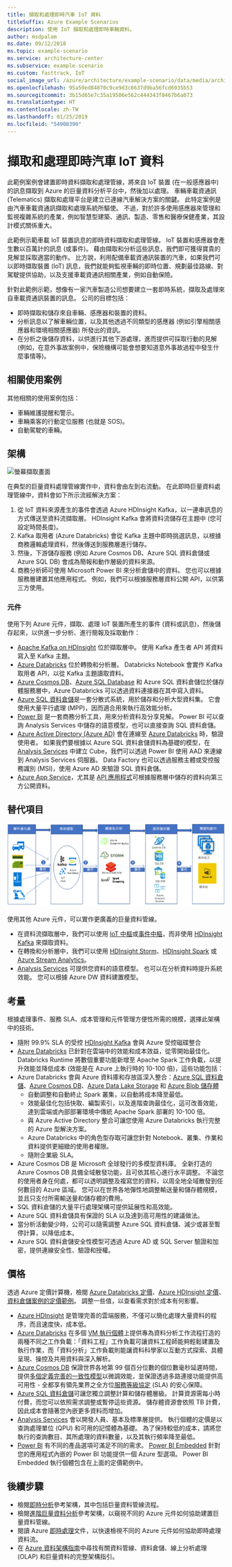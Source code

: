 ```yaml
---
title: 擷取和處理即時汽車 IoT 資料
titleSuffix: Azure Example Scenarios
description: 使用 IoT 擷取和處理即時車輛資料。
author: msdpalam
ms.date: 09/12/2018
ms.topic: example-scenario
ms.service: architecture-center
ms.subservice: example-scenario
ms.custom: fasttrack, IoT
social_image_url: /azure/architecture/example-scenario/data/media/architecture-realtime-analytics-vehicle-data1.png
ms.openlocfilehash: 95a59ed84870c9ce9d3c6637d9ba56fcd6935b53
ms.sourcegitcommit: 3b15d65e7c35a19506e562c444343f8467b6a073
ms.translationtype: HT
ms.contentlocale: zh-TW
ms.lasthandoff: 01/25/2019
ms.locfileid: "54908390"
---
```

# <a name="ingestion-and-processing-of-real-time-automotive-iot-data"></a>擷取和處理即時汽車 IoT 資料

此範例案例會建置即時資料擷取和處理管線，將來自 IoT 裝置 (在一般感應器中) 的訊息擷取到 Azure 的巨量資料分析平台中，然後加以處理。 車輛車載資通訊 (Telematics) 擷取和處理平台是建立已連線汽車解決方案的關鍵。 此特定案例是由汽車車載資通訊擷取和處理系統所驅使。 不過，對於許多使用感應器來管理和監視複雜系統的產業，例如智慧型建築、通訊、製造、零售和醫療保健產業，其設計模式關係重大。

此範例示範車載 IoT 裝置訊息的即時資料擷取和處理管線。 IoT 裝置和感應器會產生數以百萬計的訊息 (或事件)。 藉由擷取和分析這些訊息，我們即可獲得寶貴的見解並採取適當的動作。 比方說，利用配備車載資通訊裝置的汽車，如果我們可以即時擷取裝置 (IoT) 訊息，我們就能夠監視車輛的即時位置、規劃最佳路線、對駕駛提供協助，以及支援車載資通訊相關產業，例如自動保險。

針對此範例示範，想像有一家汽車製造公司想要建立一套即時系統，擷取及處理來自車載資通訊裝置的訊息。 公司的目標包括：

- 即時擷取和儲存來自車輛、感應器和裝置的資料。
- 分析訊息以了解車輛位置，以及其他透過不同類型的感應器 (例如引擎相關感應器和環境相關感應器) 所發出的資訊。
- 在分析之後儲存資料，以供進行其他下游處理，進而提供可採取行動的見解 (例如，在意外事故案例中，保險機構可能會想要知道意外事故過程中發生什麼事情等)。

## <a name="relevant-use-cases"></a>相關使用案例

其他相關的使用案例包括：

- 車輛維護提醒和警示。
- 車輛乘客的行動定位服務 (也就是 SOS)。
- 自動駕駛的車輛。

## <a name="architecture"></a>架構

![螢幕擷取畫面](media/architecture-realtime-analytics-vehicle-data1.png)

在典型的巨量資料處理管線實作中，資料會由左到右流動。 在此即時巨量資料處理管線中，資料會如下所示流經解決方案：

1. 從 IoT 資料來源產生的事件會透過 Azure HDInsight Kafka，以一連串訊息的方式傳送至資料流擷取層。 HDInsight Kafka 會將資料流儲存在主題中 (您可設定時間長度)。
2. Kafka 取用者 (Azure Databricks) 會從 Kafka 主題中即時挑選訊息，以根據商務邏輯處理資料，然後傳送到服務層進行儲存。
3. 然後，下游儲存服務 (例如 Azure Cosmos DB、Azure SQL 資料倉儲或 Azure SQL DB) 會成為簡報和動作層級的資料來源。
4. 商務分析師可使用 Microsoft Power BI 來分析倉儲中的資料。 您也可以根據服務層建置其他應用程式。 例如，我們可以根據服務層資料公開 API，以供第三方使用。

### <a name="components"></a>元件

使用下列 Azure 元件，擷取、處理 IoT 裝置所產生的事件 (資料或訊息)，然後儲存起來，以供進一步分析、進行簡報及採取動作：

- [Apache Kafka on HDInsight](/azure/hdinsight/kafka/apache-kafka-introduction) 位於擷取層中。 使用 Kafka 產生者 API 將資料寫入至 Kafka 主題。
- [Azure Databricks](/services/databricks) 位於轉換和分析層。 Databricks Notebook 會實作 Kafka 取用者 API，以從 Kafka 主題讀取資料。
- [Azure Cosmos DB](/services/cosmos-db)、[Azure SQL Database](/azure/sql-database/sql-database-technical-overview) 和 Azure SQL 資料倉儲位於儲存體服務層中，Azure Databricks 可以透過資料連接器在其中寫入資料。
- [Azure SQL 資料倉儲](/azure/sql-data-warehouse/sql-data-warehouse-overview-what-is)是一套分散式系統，用於儲存和分析大型資料集。 它會使用大量平行處理 (MPP)，因而適合用來執行高效能分析。
- [Power BI](https://docs.microsoft.com/power-bi) 是一套商務分析工具，用來分析資料及分享見解。 Power BI 可以查詢 Analysis Services 中儲存的語意模型，也可以直接查詢 SQL 資料倉儲。
- [Azure Active Directory (Azure AD)](/azure/active-directory) 會在連線至 [Azure Databricks](https://azure.microsoft.com/services/databricks) 時，驗證使用者。 如果我們要根據以 Azure SQL 資料倉儲資料為基礎的模型，在 [Analysis Services](/azure/analysis-services) 中建立 Cube，我們可以透過 Power BI 使用 AAD 來連線到 Analysis Services 伺服器。 Data Factory 也可以透過服務主體或受控服務識別 (MSI)，使用 Azure AD 來驗證 SQL 資料倉儲。
- [Azure App Service](/azure/app-service/app-service-web-overview)，尤其是 [API 應用程式](/services/app-service/api)可根據服務層中儲存的資料向第三方公開資料。

## <a name="alternatives"></a>替代項目

![螢幕擷取畫面](media/architecture-realtime-analytics-vehicle-data2.png)

使用其他 Azure 元件，可以實作更廣義的巨量資料管線。

- 在資料流擷取層中，我們可以使用 [IoT 中樞](https://azure.microsoft.com/services/iot-hub)或[事件中樞](https://azure.microsoft.com/services/event-hubs)，而非使用 [HDInsight Kafka](/azure/hdinsight/kafka/apache-kafka-introduction) 來擷取資料。
- 在轉換和分析層中，我們可以使用 [HDInsight Storm](/azure/hdinsight/storm/apache-storm-overview)、[HDInsight Spark](/azure/hdinsight/spark/apache-spark-overview) 或 [Azure Stream Analytics](https://azure.microsoft.com/services/stream-analytics)。
- [Analysis Services](/azure/analysis-services) 可提供您資料的語意模型。 也可以在分析資料時提升系統效能。 您可以根據 Azure DW 資料建置模型。

## <a name="considerations"></a>考量

根據處理事件、服務 SLA、成本管理和元件管理方便性所需的規模，選擇此架構中的技術。

- 隨附 99.9% SLA 的受控 [HDInsight Kafka](/azure/hdinsight/kafka/apache-kafka-introduction) 會與 Azure 受控磁碟整合
- [Azure Databricks](/azure/azure-databricks/what-is-azure-databricks) 已針對在雲端中的效能和成本效益，從零開始最佳化。 Databricks Runtime 將數個重要功能新增至 Apache Spark 工作負載，以提升效能並降低成本 (效能是在 Azure 上執行時的 10-100 倍)，這些功能包括：
- Azure Databricks 會與 Azure 資料庫和存放區深入整合：[Azure SQL 資料倉儲](/azure/sql-data-warehouse)、[Azure Cosmos DB](https://azure.microsoft.com/services/cosmos-db)、[Azure Data Lake Storage](https://azure.microsoft.com/services/storage/data-lake-storage) 和 [Azure Blob 儲存體](https://azure.microsoft.com/services/storage/blobs)
  - 自動調整和自動終止 Spark 叢集，以自動將成本降至最低。
  - 效能最佳化包括快取、編製索引，以及進階查詢最佳化，這可改善效能，達到雲端或內部部署環境中傳統 Apache Spark 部署的 10-100 倍。
  - 與 Azure Active Directory 整合可讓您使用 Azure Databricks 執行完整的 Azure 型解決方案。
  - Azure Databricks 中的角色型存取可讓您針對 Notebook、叢集、作業和資料提供更細緻的使用者權限。
  - 隨附企業級 SLA。
- Azure Cosmos DB 是 Microsoft 全球發行的多模型資料庫。 全新打造的 Azure Cosmos DB 具備全域散發功能，且可依其核心進行水平調整。 不論您的使用者身在何處，都可以透明調整及複寫您的資料，以周全地全域散發到任何數目的 Azure 區域。 您可以在世界各地彈性地調整輸送量和儲存體規模，並且只支付所需輸送量和儲存體的費用。
- SQL 資料倉儲的大量平行處理架構可提供延展性和高效能。
- Azure SQL 資料倉儲具有保證的 SLA 以及達到高可用性的建議做法。
- 當分析活動變少時，公司可以隨需調整 Azure SQL 資料倉儲、減少或甚至暫停計算，以降低成本。
- Azure SQL 資料倉儲安全性模型可透過 Azure AD 或 SQL Server 驗證和加密，提供連線安全性、驗證和授權。

## <a name="pricing"></a>價格

透過 Azure 定價計算機，檢閱 [Azure Databricks 定價](https://azure.microsoft.com/pricing/details/databricks)、[Azure HDInsight 定價](https://azure.microsoft.com/pricing/details/hdinsight)、[資料倉儲案例的定價範例](https://azure.com/e/b798fb70c53e4dd19fdeacea4db78276)。 調整一些值，以查看需求對於成本有何影響。

- [Azure HDInsight](/azure/hdinsight) 是管理完善的雲端服務，不僅可以簡化處理大量資料的程序，而且速度快，成本低。
- [Azure Databricks](https://azure.microsoft.com/services/databricks) 在多個 [VM 執行個體](https://azure.microsoft.com/pricing/details/databricks/#instances)上提供專為資料分析工作流程打造的兩種不同之工作負載：「資料工程」工作負載可讓資料工程師能夠輕鬆建置及執行作業，而「資料分析」工作負載則能讓資料科學家以互動方式探索、具體呈現、操控及共用資料與深入解析。
- [Azure Cosmos DB](https://azure.microsoft.com/services/cosmos-db) 保證世界各地第 99 個百分位數的個位數毫秒延遲時間，提供[多個定義完善的一致性模型](/azure/cosmos-db/consistency-levels)以微調效能，並保證透過多路連接功能提供高可用性 - 全都享有領先業界之全方位[服務等級協定](https://azure.microsoft.com/support/legal/sla/cosmos-db) (SLA) 的安心保障。
- [Azure SQL 資料倉儲](https://azure.microsoft.com/pricing/details/sql-data-warehouse/gen2)可讓您獨立調整計算和儲存體層級。 計算資源需每小時付費，而您可以依照需求調整或暫停這些資源。 儲存體資源會依照 TB 計費，因此成本會隨著您內嵌更多資料而增加。
- [Analysis Services](https://azure.microsoft.com/pricing/details/analysis-services) 會以開發人員、基本及標準層提供。 執行個體的定價是以查詢處理單位 (QPU) 和可用的記憶體為基礎。 為了保持較低的成本，請將您執行的查詢數目、其所處理的資料數量，以及其執行頻率降至最低。
- [Power BI](https://powerbi.microsoft.com/pricing) 有不同的產品選項可滿足不同的需求。 [Power BI Embedded](https://azure.microsoft.com/pricing/details/power-bi-embedded) 針對您的應用程式內嵌的 Power BI 功能提供一個 Azure 型選項。 Power BI Embedded 執行個體包含在上面的定價範例中。

## <a name="next-steps"></a>後續步驟

- 檢閱[即時分析](https://azure.microsoft.com/solutions/architecture/real-time-analytics)參考架構，其中包括巨量資料管線流程。
- 檢閱[進階巨量資料分析](https://azure.microsoft.com/solutions/architecture/advanced-analytics-on-big-data)參考架構，以窺視不同的 Azure 元件如何協助建置巨量資料管線。
- 閱讀 Azure [即時處理](/azure/architecture/data-guide/big-data/real-time-processing)文件，以快速檢視不同的 Azure 元件如何協助即時處理資料流。
- 在 [Azure 資料架構指南](/azure/architecture/data-guide)中尋找有關資料管線、資料倉儲、線上分析處理 (OLAP) 和巨量資料的完整架構指引。
